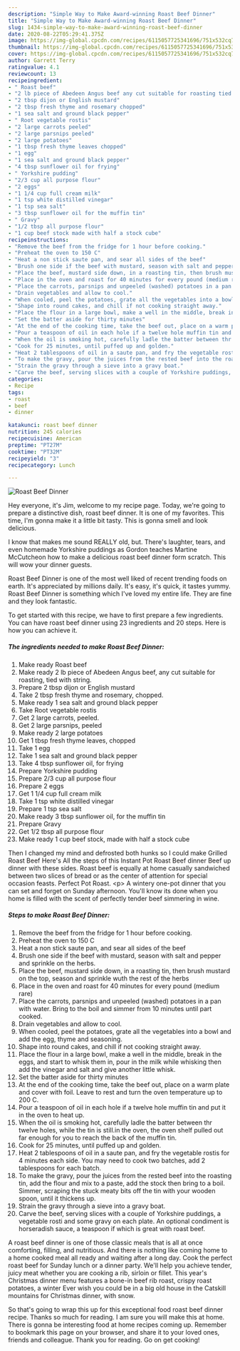 ```yaml
---
description: "Simple Way to Make Award-winning Roast Beef Dinner"
title: "Simple Way to Make Award-winning Roast Beef Dinner"
slug: 1434-simple-way-to-make-award-winning-roast-beef-dinner
date: 2020-08-22T05:29:41.375Z
image: https://img-global.cpcdn.com/recipes/6115057725341696/751x532cq70/roast-beef-dinner-recipe-main-photo.jpg
thumbnail: https://img-global.cpcdn.com/recipes/6115057725341696/751x532cq70/roast-beef-dinner-recipe-main-photo.jpg
cover: https://img-global.cpcdn.com/recipes/6115057725341696/751x532cq70/roast-beef-dinner-recipe-main-photo.jpg
author: Garrett Terry
ratingvalue: 4.1
reviewcount: 13
recipeingredient:
- " Roast beef"
- "2 lb piece of Abedeen Angus beef any cut suitable for roasting tied with string"
- "2 tbsp dijon or English mustard"
- "2 tbsp fresh thyme and rosemary chopped"
- "1 sea salt and ground black pepper"
- " Root vegetable rostis"
- "2 large carrots peeled"
- "2 large parsnips peeled"
- "2 large potatoes"
- "1 tbsp fresh thyme leaves chopped"
- "1 egg"
- "1 sea salt and ground black pepper"
- "4 tbsp sunflower oil for frying"
- " Yorkshire pudding"
- "2/3 cup all purpose flour"
- "2 eggs"
- "1 1/4 cup full cream milk"
- "1 tsp white distilled vinegar"
- "1 tsp sea salt"
- "3 tbsp sunflower oil for the muffin tin"
- " Gravy"
- "1/2 tbsp all purpose flour"
- "1 cup beef stock made with half a stock cube"
recipeinstructions:
- "Remove the beef from the fridge for 1 hour before cooking."
- "Preheat the oven to 150 C"
- "Heat a non stick saute pan, and sear all sides of the beef"
- "Brush one side if the beef with mustard, season with salt and pepper and sprinkle on the herbs."
- "Place the beef, mustard side down, in a roasting tin, then brush mustard on the top, season and sprinkle wuth the rest of the herbs"
- "Place in the oven and roast for 40 minutes for every pound (medium rare)"
- "Place the carrots, parsnips and unpeeled (washed) potatoes in a pan with water. Bring to the boil and simmer from 10 minutes until part cooked."
- "Drain vegetables and allow to cool."
- "When cooled, peel the potatoes, grate all the vegetables into a bowl and add the egg, thyme and seasoning."
- "Shape into round cakes, and chill if not cooking straight away."
- "Place the flour in a large bowl, make a well in the middle, break in the eggs, and start to whisk them in, pour in the milk while whisking then add the vinegar and salt and give another little whisk."
- "Set the batter aside for thirty minutes"
- "At the end of the cooking time, take the beef out, place on a warm plate and cover with foil. Leave to rest and turn the oven temperature up to 200 C."
- "Pour a teaspoon of oil in each hole if a twelve hole muffin tin and put it in the oven to heat up."
- "When the oil is smoking hot, carefully ladle the batter between thr twelve holes, while the tin is still.in the oven, the oven shelf pulled out far enough for you to reach the back of the muffin tin."
- "Cook for 25 minutes, until puffed up and golden."
- "Heat 2 tablespoons of oil in a saute pan, and fry the vegetable rostis for 4 minutes each side. You may need to cook two batches, add 2 tablespoons for each batch."
- "To make the gravy, pour the juices from the rested beef into the roasting tin, add the flour and mix to a paste, add the stock then bring to a boil. Simmer, scraping the stuck meaty bits off the tin with your wooden spoon, until it thickens up."
- "Strain the gravy through a sieve into a gravy boat."
- "Carve the beef, serving slices with a couple of Yorkshire puddings, a vegetable rosti and some gravy on each plate. An optional condiment is horseradish sauce, a teaspoon if which is great with roast beef."
categories:
- Recipe
tags:
- roast
- beef
- dinner

katakunci: roast beef dinner 
nutrition: 245 calories
recipecuisine: American
preptime: "PT27M"
cooktime: "PT32M"
recipeyield: "3"
recipecategory: Lunch

---
```



![Roast Beef Dinner](https://img-global.cpcdn.com/recipes/6115057725341696/751x532cq70/roast-beef-dinner-recipe-main-photo.jpg)

Hey everyone, it's Jim, welcome to my recipe page. Today, we're going to prepare a distinctive dish, roast beef dinner. It is one of my favorites. This time, I'm gonna make it a little bit tasty. This is gonna smell and look delicious.

I know that makes me sound REALLY old, but. There&#39;s laughter, tears, and even homemade Yorkshire puddings as Gordon teaches Martine McCutcheon how to make a delicious roast beef dinner form scratch. This will wow your dinner guests.

Roast Beef Dinner is one of the most well liked of recent trending foods on earth. It's appreciated by millions daily. It's easy, it's quick, it tastes yummy. Roast Beef Dinner is something which I've loved my entire life. They are fine and they look fantastic.


To get started with this recipe, we have to first prepare a few ingredients. You can have roast beef dinner using 23 ingredients and 20 steps. Here is how you can achieve it.

<!--inarticleads1-->

##### The ingredients needed to make Roast Beef Dinner:

1. Make ready  Roast beef
1. Make ready 2 lb piece of Abedeen Angus beef, any cut suitable for roasting, tied with string.
1. Prepare 2 tbsp dijon or English mustard
1. Take 2 tbsp fresh thyme and rosemary, chopped.
1. Make ready 1 sea salt and ground black pepper
1. Take  Root vegetable rostis
1. Get 2 large carrots, peeled.
1. Get 2 large parsnips, peeled
1. Make ready 2 large potatoes
1. Get 1 tbsp fresh thyme leaves, chopped
1. Take 1 egg
1. Take 1 sea salt and ground black pepper
1. Take 4 tbsp sunflower oil, for frying
1. Prepare  Yorkshire pudding
1. Prepare 2/3 cup all purpose flour
1. Prepare 2 eggs
1. Get 1 1/4 cup full cream milk
1. Take 1 tsp white distilled vinegar
1. Prepare 1 tsp sea salt
1. Make ready 3 tbsp sunflower oil, for the muffin tin
1. Prepare  Gravy
1. Get 1/2 tbsp all purpose flour
1. Make ready 1 cup beef stock, made with half a stock cube


Then I changed my mind and defrosted both hunks so I could make Grilled Roast Beef Here&#39;s All the steps of this Instant Pot Roast Beef dinner Beef up dinner with these sides. Roast beef is equally at home casually sandwiched between two slices of bread or as the center of attention for special occasion feasts. Perfect Pot Roast. &lt;p&gt; A wintery one-pot dinner that you can set and forget on Sunday afternoon. You&#39;ll know its done when you home is filled with the scent of perfectly tender beef simmering in wine. 

<!--inarticleads2-->

##### Steps to make Roast Beef Dinner:

1. Remove the beef from the fridge for 1 hour before cooking.
1. Preheat the oven to 150 C
1. Heat a non stick saute pan, and sear all sides of the beef
1. Brush one side if the beef with mustard, season with salt and pepper and sprinkle on the herbs.
1. Place the beef, mustard side down, in a roasting tin, then brush mustard on the top, season and sprinkle wuth the rest of the herbs
1. Place in the oven and roast for 40 minutes for every pound (medium rare)
1. Place the carrots, parsnips and unpeeled (washed) potatoes in a pan with water. Bring to the boil and simmer from 10 minutes until part cooked.
1. Drain vegetables and allow to cool.
1. When cooled, peel the potatoes, grate all the vegetables into a bowl and add the egg, thyme and seasoning.
1. Shape into round cakes, and chill if not cooking straight away.
1. Place the flour in a large bowl, make a well in the middle, break in the eggs, and start to whisk them in, pour in the milk while whisking then add the vinegar and salt and give another little whisk.
1. Set the batter aside for thirty minutes
1. At the end of the cooking time, take the beef out, place on a warm plate and cover with foil. Leave to rest and turn the oven temperature up to 200 C.
1. Pour a teaspoon of oil in each hole if a twelve hole muffin tin and put it in the oven to heat up.
1. When the oil is smoking hot, carefully ladle the batter between thr twelve holes, while the tin is still.in the oven, the oven shelf pulled out far enough for you to reach the back of the muffin tin.
1. Cook for 25 minutes, until puffed up and golden.
1. Heat 2 tablespoons of oil in a saute pan, and fry the vegetable rostis for 4 minutes each side. You may need to cook two batches, add 2 tablespoons for each batch.
1. To make the gravy, pour the juices from the rested beef into the roasting tin, add the flour and mix to a paste, add the stock then bring to a boil. Simmer, scraping the stuck meaty bits off the tin with your wooden spoon, until it thickens up.
1. Strain the gravy through a sieve into a gravy boat.
1. Carve the beef, serving slices with a couple of Yorkshire puddings, a vegetable rosti and some gravy on each plate. An optional condiment is horseradish sauce, a teaspoon if which is great with roast beef.


A roast beef dinner is one of those classic meals that is all at once comforting, filling, and nutritious. And there is nothing like coming home to a home cooked meal all ready and waiting after a long day. Cook the perfect roast beef for Sunday lunch or a dinner party. We&#39;ll help you achieve tender, juicy meat whether you are cooking a rib, sirloin or fillet. This year&#39;s Christmas dinner menu features a bone-in beef rib roast, crispy roast potatoes, a winter Ever wish you could be in a big old house in the Catskill mountains for Christmas dinner, with snow. 

So that's going to wrap this up for this exceptional food roast beef dinner recipe. Thanks so much for reading. I am sure you will make this at home. There is gonna be interesting food at home recipes coming up. Remember to bookmark this page on your browser, and share it to your loved ones, friends and colleague. Thank you for reading. Go on get cooking!
